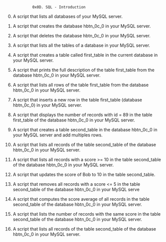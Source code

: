 				0x0D. SQL - Introduction

0.  A script that lists all databases of your MySQL server.

1.  A script that creates the database hbtn_0c_0 in your MySQL server.

2.  A script that deletes the database hbtn_0c_0 in your MySQL server.

3.  A script that lists all the tables of a database in your MySQL server.

4.  A script that creates a table called first_table in the current database in your MySQL server.

5.  A script that prints the full description of the table first_table from the database hbtn_0c_0 in your MySQL server.

6. A  script that lists all rows of the table first_table from the database hbtn_0c_0 in your MySQL server.

7. A script that inserts a new row in the table first_table (database hbtn_0c_0) in your MySQL server.

8. A script that displays the number of records with id = 89 in the table first_table of the database hbtn_0c_0 in your MySQL server.

9. A script that creates a table second_table in the database hbtn_0c_0 in your MySQL server and add multiples rows.

10. A script that lists all records of the table second_table of the database hbtn_0c_0 in your MySQL server.

11. A script that lists all records with a score >= 10 in the table second_table of the database hbtn_0c_0 in your MySQL server.

12. A script that updates the score of Bob to 10 in the table second_table.

13. A script that removes all records with a score <= 5 in the table second_table of the database hbtn_0c_0 in your MySQL serve

14. A script that computes the score average of all records in the table second_table of the database hbtn_0c_0 in your MySQL server.

15. A script that lists the number of records with the same score in the table second_table of the database hbtn_0c_0 in your MySQL server.

16. A script that lists all records of the table second_table of the database hbtn_0c_0 in your MySQL server. 
